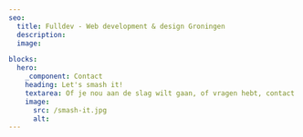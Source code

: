 ```yaml
---
seo:
  title: Fulldev - Web development & design Groningen
  description:
  image:

blocks:
  hero:
    _component: Contact
    heading: Let's smash it!
    textarea: Of je nou aan de slag wilt gaan, of vragen hebt, contact met ons opnemen kan altijd.
    image:
      src: /smash-it.jpg
      alt:
---
```

